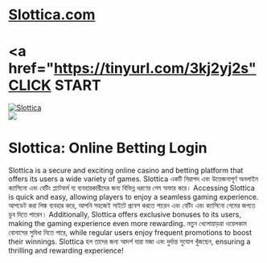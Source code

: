 # <a href="https://tinyurl.com/3kj2yj2s">Slottica.com</a>

# <a href="https://tinyurl.com/3kj2yj2s"CLICK START</a>

<meta charset="UTF-8">
<meta name="viewport" content="width=device-width, initial-scale=1.0">
</head>
<body>

<div style=<text-align: center;">
<a href="https://tinyurl.com/3kj2yj2s" title="Slottica"><img src="https://static.wixstatic.com/media/2a8103_44a9e01ec3b4451cad8859f6fe231b70~mv2.webp" title="Slottica" alt="Slottica"></a></div>
<div style=<text-align: center;">
<a href="https://tinyurl.com/3kj2yj2s">
<img src="https://img.freepik.com/premium-photo/dynamic-casino-scene-with-playing-cards-chips-dice-flying-background_941466-983.jpg" />
</a></div>

# Slottica: Online Betting Login

Slottica is a secure and exciting online casino and betting platform that offers its users a wide variety of games. Slottica একটি নিরাপদ এবং উত্তেজনাপূর্ণ অনলাইন ক্যাসিনো এবং বেটিং প্ল্যাটফর্ম যা ব্যবহারকারীদের জন্য বিভিন্ন ধরণের গেম অফার করে। Accessing Slottica is quick and easy, allowing players to enjoy a seamless gaming experience. আপডেট করা লিঙ্ক ব্যবহার করে, আপনি সহজেই সাইটে প্রবেশ করতে পারেন এবং বেটিং এবং ক্যাসিনো গেমের জগতে ডুব দিতে পারেন। Additionally, Slottica offers exclusive bonuses to its users, making the gaming experience even more rewarding. নতুন খেলোয়াড়রা ওয়েলকাম বোনাসের সুবিধা নিতে পারে, while regular users enjoy frequent promotions to boost their winnings. Slottica হল তাদের জন্য আদর্শ যারা মজা এবং দুর্দান্ত সুযোগ খুঁজছেন, ensuring a thrilling and rewarding experience!
